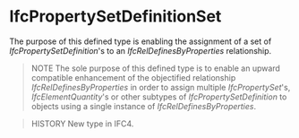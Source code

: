 # IfcPropertySetDefinitionSet

The purpose of this defined type is enabling the assignment of a set of _IfcPropertySetDefinition_'s to an _IfcRelDefinesByProperties_ relationship.
<!-- end of short definition -->

> NOTE The sole purpose of this defined type is to enable an upward compatible enhancement of the objectified relationship _IfcRelDefinesByProperties_ in order to assign multiple _IfcPropertySet_'s, _IfcElementQuantity_'s or other subtypes of _IfcPropertySetDefinition_ to objects using a single instance of _IfcRelDefinesByProperties_.

> HISTORY New type in IFC4.
